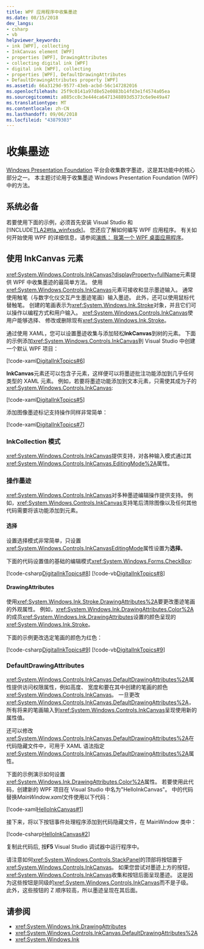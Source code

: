 ```yaml
---
title: WPF 应用程序中收集墨迹
ms.date: 08/15/2018
dev_langs:
- csharp
- vb
helpviewer_keywords:
- ink [WPF], collecting
- InkCanvas element [WPF]
- properties [WPF], DrawingAttributes
- collecting digital ink [WPF]
- digital ink [WPF], collecting
- properties [WPF], DefaultDrawingAttributes
- DefaultDrawingAttributes property [WPF]
ms.assetid: 66a3129d-9577-43eb-acbd-56c147282016
ms.openlocfilehash: 25f9c0141a97d8e52e0883b14fd3e1f4574a05ea
ms.sourcegitcommit: a885cc8c3e444ca6471348893d5373c6e9e49a47
ms.translationtype: MT
ms.contentlocale: zh-CN
ms.lasthandoff: 09/06/2018
ms.locfileid: "43879303"
---
```

# <a name="collect-ink"></a>收集墨迹

[Windows Presentation Foundation](../../../../docs/framework/wpf/index.md) 平台会收集数字墨迹，这是其功能中的核心部分之一。 本主题讨论用于收集墨迹 Windows Presentation Foundation (WPF) 中的方法。

## <a name="prerequisites"></a>系统必备

若要使用下面的示例，必须首先安装 Visual Studio 和[!INCLUDE[TLA2#tla_winfxsdk](../../../../includes/tla2sharptla-winfxsdk-md.md)]。 您还应了解如何编写 WPF 应用程序。 有关如何开始使用 WPF 的详细信息，请参阅[演练： 我第一个 WPF 桌面应用程序](../../../../docs/framework/wpf/getting-started/walkthrough-my-first-wpf-desktop-application.md)。

## <a name="use-the-inkcanvas-element"></a>使用 InkCanvas 元素

<xref:System.Windows.Controls.InkCanvas?displayProperty=fullName>元素提供 WPF 中收集墨迹的最简单方法。 使用<xref:System.Windows.Controls.InkCanvas>元素可接收和显示墨迹输入。 通常使用触笔（与数字化仪交互产生墨迹笔画）输入墨迹。 此外，还可以使用鼠标代替触笔。 创建的笔画表示为<xref:System.Windows.Ink.Stroke>对象，并且它们可以操作以编程方式和用户输入。 <xref:System.Windows.Controls.InkCanvas>使用户能够选择、 修改或删除现有<xref:System.Windows.Ink.Stroke>。

通过使用 XAML，您可以设置墨迹收集与添加轻松**InkCanvas**到树的元素。 下面的示例添加<xref:System.Windows.Controls.InkCanvas>到 Visual Studio 中创建一个默认 WPF 项目：

[!code-xaml[DigitalInkTopics#6](../../../../samples/snippets/csharp/VS_Snippets_Wpf/DigitalInkTopics/CSharp/Window2.xaml#6)]

**InkCanvas**元素还可以包含子元素，这样便可以将墨迹批注功能添加到几乎任何类型的 XAML 元素。 例如，若要将墨迹功能添加到文本元素，只需使其成为子的<xref:System.Windows.Controls.InkCanvas>:

[!code-xaml[DigitalInkTopics#5](../../../../samples/snippets/csharp/VS_Snippets_Wpf/DigitalInkTopics/CSharp/Window2.xaml#5)]

添加图像墨迹标记支持操作同样非常简单：

[!code-xaml[DigitalInkTopics#7](../../../../samples/snippets/csharp/VS_Snippets_Wpf/DigitalInkTopics/CSharp/Window2.xaml#7)]

### <a name="inkcollection-modes"></a>InkCollection 模式

<xref:System.Windows.Controls.InkCanvas>提供支持，对各种输入模式通过其<xref:System.Windows.Controls.InkCanvas.EditingMode%2A>属性。

### <a name="manipulate-ink"></a>操作墨迹

<xref:System.Windows.Controls.InkCanvas>对多种墨迹编辑操作提供支持。 例如，<xref:System.Windows.Controls.InkCanvas>支持笔后清除图像以及任何其他代码需要将该功能添加到元素。

#### <a name="selection"></a>选择

设置选择模式非常简单，只设置<xref:System.Windows.Controls.InkCanvasEditingMode>属性设置为**选择**。

下面的代码设置值的基础的编辑模式<xref:System.Windows.Forms.CheckBox>:

[!code-csharp[DigitalInkTopics#8](../../../../samples/snippets/csharp/VS_Snippets_Wpf/DigitalInkTopics/CSharp/Window1.xaml.cs#8)]
[!code-vb[DigitalInkTopics#8](../../../../samples/snippets/visualbasic/VS_Snippets_Wpf/DigitalInkTopics/VisualBasic/Window1.xaml.vb#8)]

#### <a name="drawingattributes"></a>DrawingAttributes

使用<xref:System.Windows.Ink.Stroke.DrawingAttributes%2A>要更改墨迹笔画的外观属性。 例如，<xref:System.Windows.Ink.DrawingAttributes.Color%2A>的成员<xref:System.Windows.Ink.DrawingAttributes>设置的颜色呈现的<xref:System.Windows.Ink.Stroke>。

下面的示例更改选定笔画的颜色为红色：

[!code-csharp[DigitalInkTopics#9](../../../../samples/snippets/csharp/VS_Snippets_Wpf/DigitalInkTopics/CSharp/Window1.xaml.cs#9)]
[!code-vb[DigitalInkTopics#9](../../../../samples/snippets/visualbasic/VS_Snippets_Wpf/DigitalInkTopics/VisualBasic/Window1.xaml.vb#9)]

### <a name="defaultdrawingattributes"></a>DefaultDrawingAttributes

<xref:System.Windows.Controls.InkCanvas.DefaultDrawingAttributes%2A>属性提供访问权限属性，例如高度、 宽度和要在其中创建的笔画的颜色<xref:System.Windows.Controls.InkCanvas>。 一旦更改<xref:System.Windows.Controls.InkCanvas.DefaultDrawingAttributes%2A>，所有将来的笔画输入到<xref:System.Windows.Controls.InkCanvas>呈现使用新的属性值。

还可以修改<xref:System.Windows.Controls.InkCanvas.DefaultDrawingAttributes%2A>在代码隐藏文件中，可用于 XAML 语法指定<xref:System.Windows.Controls.InkCanvas.DefaultDrawingAttributes%2A>属性。

下面的示例演示如何设置<xref:System.Windows.Ink.DrawingAttributes.Color%2A>属性。 若要使用此代码，创建新的 WPF 项目在 Visual Studio 中名为"HelloInkCanvas"。 中的代码替换*MainWindow.xaml*文件使用以下代码：

[!code-xaml[HelloInkCanvas#1](../../../../samples/snippets/csharp/VS_Snippets_Wpf/HelloInkCanvas/CSharp/Window1.xaml#1)]

接下来，将以下按钮事件处理程序添加到代码隐藏文件，在 MainWindow 类中：

[!code-csharp[HelloInkCanvas#2](../../../../samples/snippets/csharp/VS_Snippets_Wpf/HelloInkCanvas/CSharp/Window1.xaml.cs#2)]

复制此代码后, 按**F5** Visual Studio 调试器中运行程序中。

请注意如何<xref:System.Windows.Controls.StackPanel>的顶部将按钮置于<xref:System.Windows.Controls.InkCanvas>。 如果您尝试对墨迹上方的按钮，<xref:System.Windows.Controls.InkCanvas>收集和按钮后面呈现墨迹。 这是因为这些按钮是同级的<xref:System.Windows.Controls.InkCanvas>而不是子级。 此外，这些按钮的 Z 顺序较高，所以墨迹呈现在其后面。

## <a name="see-also"></a>请参阅

- <xref:System.Windows.Ink.DrawingAttributes>
- <xref:System.Windows.Controls.InkCanvas.DefaultDrawingAttributes%2A>
- <xref:System.Windows.Ink>